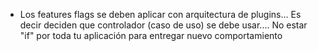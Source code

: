 - Los features flags se deben aplicar con arquitectura de plugins... Es decir deciden que controlador (caso de uso) se debe usar.... No estar "if" por toda tu aplicación para entregar nuevo comportamiento